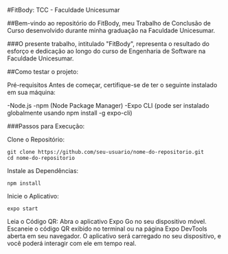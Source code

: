 #FitBody: TCC - Faculdade Unicesumar

##Bem-vindo ao repositório do FitBody, meu Trabalho de Conclusão de Curso desenvolvido durante minha graduação na Faculdade Unicesumar.

###O presente trabalho, intitulado "FitBody", representa o resultado do esforço e dedicação ao longo do curso de Engenharia de Software na Faculdade Unicesumar.

##Como testar o projeto:

Pré-requisitos
Antes de começar, certifique-se de ter o seguinte instalado em sua máquina:

-Node.js
-npm (Node Package Manager)
-Expo CLI (pode ser instalado globalmente usando npm install -g expo-cli)

###Passos para Execução:

Clone o Repositório:
```
git clone https://github.com/seu-usuario/nome-do-repositorio.git
cd nome-do-repositorio
```

Instale as Dependências:
```
npm install
```
Inicie o Aplicativo:
```
expo start
```
Leia o Código QR:
Abra o aplicativo Expo Go no seu dispositivo móvel.
Escaneie o código QR exibido no terminal ou na página Expo DevTools aberta em seu navegador.
O aplicativo será carregado no seu dispositivo, e você poderá interagir com ele em tempo real.